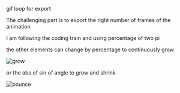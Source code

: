 gif loop for export

The challenging part is to export the right number of frames of the animation

I am following the coding train and using percentage of two pi

the other elements can change by percentage to continuously grow

![grow](https://media.giphy.com/media/GFTPiatIBptZpmx84l/giphy.gif)

or the abs of sin of angle to grow and shrink
 
![bounce](https://media.giphy.com/media/32D6ulo6HML12EA6XY/giphy.gif)